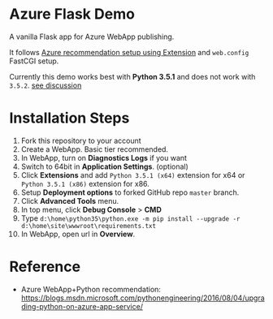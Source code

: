 # Azure Flask Demo

A vanilla Flask app for Azure WebApp publishing.

It follows [Azure recommendation setup using Extension](https://blogs.msdn.microsoft.com/pythonengineering/2016/08/04/upgrading-python-on-azure-app-service/) and `web.config` FastCGI setup.

Currently this demo works best with **Python 3.5.1** and does not work with `3.5.2`. [see discussion](https://github.com/Microsoft/PTVS/issues/1791)

# Installation Steps

1. Fork this repository to your account
1. Create a WebApp. Basic tier recommended.
1. In WebApp, turn on **Diagnostics Logs** if you want 
1. Switch to 64bit in **Application Settings**. (optional)
1. Click **Extensions** and add `Python 3.5.1 (x64)` extension for x64 or `Python 3.5.1 (x86)` extension for x86.
1. Setup **Deployment options** to forked GitHub repo `master` branch.
1. Click **Advanced Tools** menu.
1. In top menu, click **Debug Console** > **CMD**
1. Type `d:\home\python35\python.exe -m pip install --upgrade -r d:\home\site\wwwroot\requirements.txt`
1. In WebApp, open url in **Overview**.

# Reference
- Azure WebApp+Python recommendation: https://blogs.msdn.microsoft.com/pythonengineering/2016/08/04/upgrading-python-on-azure-app-service/

